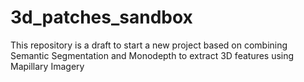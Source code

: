 # 3d_patches_sandbox
This repository is a draft to start a new project based on combining Semantic Segmentation and Monodepth to extract 3D features using Mapillary Imagery
